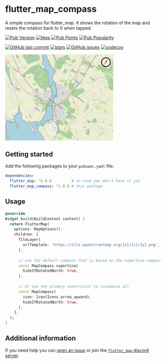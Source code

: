 # flutter_map_compass

A simple compass for flutter_map. It shows the rotation of the map and resets
the rotation back to 0 when tapped.

[![Pub Version](https://img.shields.io/pub/v/flutter_map_compass)](https://pub.dev/packages/flutter_map_compass)
[![likes](https://img.shields.io/pub/likes/flutter_map_compass?logo=flutter)](https://pub.dev/packages/flutter_map_compass)
[![Pub Points](https://img.shields.io/pub/points/flutter_map_compass)](https://pub.dev/packages/flutter_map_compass/score)
[![Pub Popularity](https://img.shields.io/pub/popularity/flutter_map_compass)](https://pub.dev/packages/flutter_map_compass)

[![GitHub last commit](https://img.shields.io/github/last-commit/josxha/flutter_map_plugins)](https://github.com/josxha/flutter_map_plugins)
[![stars](https://badgen.net/github/stars/josxha/flutter_map_plugins?label=stars&color=green&icon=github)](https://github.com/josxha/flutter_map_plugins/stargazers)
[![GitHub issues](https://img.shields.io/github/issues/josxha/flutter_map_plugins)](https://github.com/josxha/flutter_map_plugins/issues)
[![codecov](https://codecov.io/gh/josxha/flutter_map_plugins/graph/badge.svg?token=5045489G7X)](https://codecov.io/gh/josxha/flutter_map_plugins)

<img src="docs/screenshot.jpg" width="350px" alt="Example screenshot">

## Getting started

Add the following packages to your `pubspec.yaml` file:

```yaml
dependencies:
  flutter_map: ^6.0.0         # in case you don't have it yet 
  flutter_map_compass: ^1.0.0 # this package
```

## Usage

```dart
@override
Widget build(BuildContext context) {
  return FlutterMap(
    options: MapOptions(),
    children: [
      TileLayer(
        urlTemplate: 'https://tile.openstreetmap.org/{z}/{x}/{y}.png',
      ),

      // use the default compass that is based on the cupertino compass icon
      const MapCompass.cupertino(
        hideIfRotatedNorth: true,
      ),

      // Or use the primary constructor to customize all
      const MapCompass(
        icon: Icon(Icons.arrow_upward),
        hideIfRotatedNorth: true,
      ),
    ],
  );
}
```

## Additional information

If you need help you
can [open an issue](https://github.com/josxha/flutter_map_plugins/issues/new/choose)
or join
the [`flutter_map` discord server](https://discord.gg/BwpEsjqMAH).